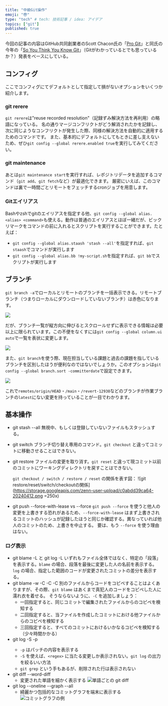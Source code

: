 ```yaml
---
title: "中級Git操作"
emoji: "😎"
type: "tech" # tech: 技術記事 / idea: アイデア
topics: ["git"]
published: true
---
```


今回の記事の内容はGitHub共同創業者のScott Chacon氏の「[Pro Git](https://git-scm.com/book/ja/v2)」と同氏の今年の「[So You Think You Know Git](https://youtu.be/aolI_Rz0ZqY)」（Gitがわかっているとでも思っているか？）発表をベースにしている。

## コンフィグ

ここでコンフィグにてデフォルトとして指定して損がないオプションをいくつか紹介します。

### git rerere

`git rerere`は"reuse recorded resolution"（記録ずみ解決方法を再利用）の略語になっている。
名の通りマージコンフリクトがどう解消されたかを記録し、次に同じようなコンフリクトが発生した際、同様の解決方法を自動的に適用するためのコマンドです。
また、基本的にデフォルトにしてもときに差し支えないため、ぜひ`git config --global rerere.enabled true`を実行してみてください。

### git maintenance

あとは`git maintenance start`を実行すれば、レポジトリデータを追加するコマンド（`git add`、`git fetch`など）が最適化できます。
厳密にいえば、このコマンドは裏で一時間ごとリモートをフェッチするcronジョブを用意します。

### Gitエイリアス

Bashやzshでgitのエイリアスを指定する他、`git config --global alias.<alias> <command>`も使える。動作は普通のエイリアスとほぼ一緒だが、ビックリマークをコマンドの前に入れるとスクリプトを実行することができます。たとえば：

- `git config --global alias.staash 'stash --all'`を指定すれば、`git staash`でコマンドが実行します
- `git config --global alias.bb !my-script.sh`を指定すれば、`git bb`でスクリプトが実行します

## ブランチ

`git branch -a`でローカルとリモートのブランチを一括表示できる。リモートブランチ（つまりローカルにダウンロードしていないブランチ）は赤色になります。

![ ](https://storage.googleapis.com/zenn-user-upload/50cb73df7017-20240419.png)

だが、ブランチ一覧が縦方向に伸びるとスクロールせずに表示できる情報は必要以上に限られています。この不便をなくすには`git config --global column.ui auto`で一覧を表状に変更します。

![ ](https://storage.googleapis.com/zenn-user-upload/d7cf21b8b2fd-20240419.png)

また、`git branch`を使う際、現在担当している課題と過去の課題を指しているブランチを区別したほうが便利なのではないでしょうか。このオプションは`git config --global branch.sort -committerdate`で設定できます。

![ ](https://storage.googleapis.com/zenn-user-upload/d8d517503ccd-20240419.png)

これで`remotes/origin/HEAD`・`/main`・`/revert-12938`などのブランチが作業ブランチの`latest`にない変更を持っていることが一目でわかります。

## 基本操作

- git stash --all
無視中、もしくは登録していないファイルもスタッシュする。
- git switch
    ブランチ切り替え専用のコマンド。`git checkout` と違ってコミットに移動させることはできない。
- git restore
    ファイルの変更を取り消す。`git reset` と違って現コミット以前のコミットにワーキングディレクトリを戻すことはできない。

    `git checkout / switch / restore / reset` の関係を表す図：
    ![git restore/reset/switch/checkoutの関係](https://storage.googleapis.com/zenn-user-upload/c0abdd39ca64-20240412.png =250x)
- git push --force-with-lease vs --force
    `git push --force` を使うと他人の変更を上書きする恐れがあるため、`--force-with-lease` はまず上書きされるコミットのハッシュが記録したほうと同じか確認する。異なっていれば他人のコミットのため、上書きを中止する。
    要は、もう `--force` を使う理由はない。

### ログ表示

- git blame -L と git log -L
    いずれもファイル全体ではなく、特定の「段落」を表示する。`blame` の場合、段落を最後に変更した人の名前を表示する。`log` の場合、指定した範囲のコードが変更されたコミットの差分を表示する。
- git blame -w -C -C -C
    別のファイルからコードをコピペすることはよくありますが、その際、`git blame` はあくまで真犯人のコードをコピペした人に濡れ衣を着せる。
    そうならないように、`-C` を追加しましょう：
    - 一回指定すると、同じコミットで編集されたファイルからのコピペを検知する
    - 二回指定すると、当ファイルを作成したコミットにおける他ファイルからのコピペを検知する
    - 三回指定すると、すべてのコミットにおけるいかなるコピペを検知する（少々時間かかる）
- git log -S <regex> -p
    - `-p` はパッチの内容を表示する
    - `-S` を使えば、`<regex>` に当たる変更しか表示されない。`git log` の出力を絞るいい方法
    - `git grep` という手もあるが、削除された行は表示されない
- git diff --word-diff
    - 変更された単語を細かく表示する
    ![単語ごとの git diff](https://storage.googleapis.com/zenn-user-upload/ebc5121cb2fe-20240501.png)
- git log --oneline --graph --all
    - 綺麗かつ包括的なコミットグラフを端末に表示する
    ![コミットグラフの例](https://storage.googleapis.com/zenn-user-upload/1d76e262286b-20240501.png)


